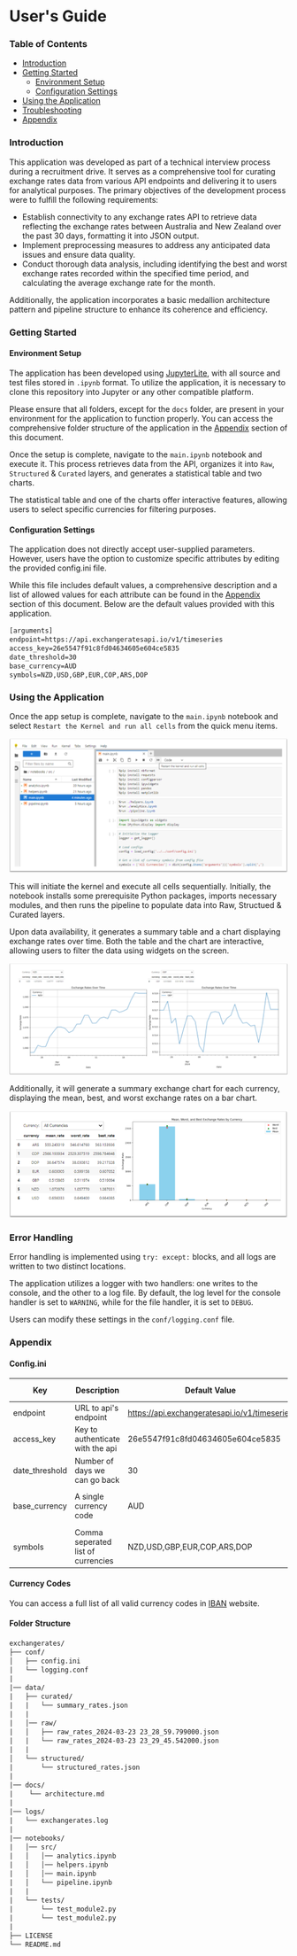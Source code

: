 # User's Guide

### Table of Contents

- [Introduction](#introduction)
- [Getting Started](#getting-started)
  - [Environment Setup](#environment-setup)
  - [Configuration Settings](#configuration-settings)
- [Using the Application](#using-the-application)
- [Troubleshooting](#troubleshooting)
- [Appendix](#appendix)

### Introduction

This application was developed as part of a technical interview process during a recruitment drive. It serves as a comprehensive tool for curating exchange rates data from various API endpoints and delivering it to users for analytical purposes. The primary objectives of the development process were to fulfill the following requirements:

- Establish connectivity to any exchange rates API to retrieve data reflecting the exchange rates between Australia and New Zealand over the past 30 days, formatting it into JSON output.
- Implement preprocessing measures to address any anticipated data issues and ensure data quality.
- Conduct thorough data analysis, including identifying the best and worst exchange rates recorded within the specified time period, and calculating the average exchange rate for the month.

Additionally, the application incorporates a basic medallion architecture pattern and pipeline structure to enhance its coherence and efficiency.

### Getting Started

#### Environment Setup

The application has been developed using [JupyterLite](https://jupyter.org/try), with all source and test files stored in ```.ipynb``` format. To utilize the application, it is necessary to clone this repository into Jupyter or any other compatible platform.

Please ensure that all folders, except for the ```docs``` folder, are present in your environment for the application to function properly. You can access the comprehensive folder structure of the application in the [Appendix](#appendix) section of this document.

Once the setup is complete, navigate to the ```main.ipynb``` notebook and execute it. This process retrieves data from the API, organizes it into ```Raw```, ```Structured``` & ```Curated``` layers, and generates a statistical table and two charts.

The statistical table and one of the charts offer interactive features, allowing users to select specific currencies for filtering purposes.

#### Configuration Settings

The application does not directly accept user-supplied parameters. However, users have the option to customize specific attributes by editing the provided config.ini file. 

While this file includes default values, a comprehensive description and a list of allowed values for each attribute can be found in the [Appendix](#appendix) section of this document. Below are the default values provided with this application.

```
[arguments]
endpoint=https://api.exchangeratesapi.io/v1/timeseries
access_key=26e5547f91c8fd04634605e604ce5835
date_threshold=30
base_currency=AUD
symbols=NZD,USD,GBP,EUR,COP,ARS,DOP
```

### Using the Application

Once the app setup is complete, navigate to the ```main.ipynb``` notebook and select ```Restart the Kernel and run all cells``` from the quick menu items.

![Image](./img/running-app.png)

This will initiate the kernel and execute all cells sequentially. Initially, the notebook installs some prerequisite Python packages, imports necessary modules, and then runs the pipeline to populate data into Raw, Structued & Curated layers.

Upon data availability, it generates a summary table and a chart displaying exchange rates over time. Both the table and the chart are interactive, allowing users to filter the data using widgets on the screen.

![Image](./img/results.png)

Additionally, it will generate a summary exchange chart for each currency, displaying the mean, best, and worst exchange rates on a bar chart.

![Image](./img/statistics.png)

### Error Handling

Error handling is implemented using ```try: except:``` blocks, and all logs are written to two distinct locations.

The application utilizes a logger with two handlers: one writes to the console, and the other to a log file. By default, the log level for the console handler is set to ```WARNING```, while for the file handler, it is set to ```DEBUG```.

Users can modify these settings in the ```conf/logging.conf``` file.

### Appendix

#### Config.ini
| Key | Description | Default Value | Allowed Values |
|----------|----------|----------|----------|
|endpoint | URL to api's endpoint | https://api.exchangeratesapi.io/v1/timeseries |N/A|
|access_key | Key to authenticate with the api | 26e5547f91c8fd04634605e604ce5835 |N/A|
|date_threshold | Number of days we can go back | 30 |0 >= x <=365|
|base_currency | A single currency code | AUD |Consult list of [currencies](#currency-codes) below|
|symbols | Comma seperated list of currencies | NZD,USD,GBP,EUR,COP,ARS,DOP |Consult list of [currencies](#currency-codes) below|

#### Currency Codes

You can access a full list of all valid currency codes in [IBAN](https://www.iban.com/currency-codes) website.


#### Folder Structure
```
exchangerates/
├── conf/
│   ├── config.ini
|   └── logging.conf
|
|── data/
|   ├── curated/
|   |   └── summary_rates.json
|   |
|   │── raw/
|   │   ├── raw_rates_2024-03-23 23_28_59.799000.json
|   |   └── raw_rates_2024-03-23 23_29_45.542000.json
|   |
│   └── structured/
|       └── structured_rates.json
|
|── docs/
|    └── architecture.md
|
|── logs/
|   └── exchangerates.log
|
|── notebooks/
|   │── src/
|   │   │── analytics.ipynb
|   │   │── helpers.ipynb
|   │   │── main.ipynb
|   │   └── pipeline.ipynb
|   |
|   └── tests/
|       └── test_module2.py
|       └── test_module2.py
|
├── LICENSE
└── README.md 
```
